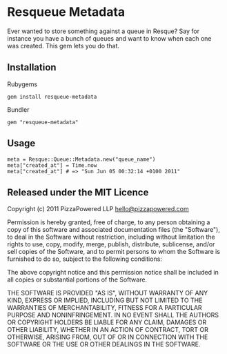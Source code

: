 # Resqueue Metadata

Ever wanted to store something against a queue in Resque? Say for instance you have a bunch of queues and want to know when each one was created. This gem lets you do that.

## Installation

Rubygems

	gem install resqueue-metadata

Bundler

	gem "resqueue-metadata"

## Usage

	meta = Resque::Queue::Metadata.new("queue_name")
	meta["created_at"] = Time.now
	meta["created_at"] # => "Sun Jun 05 00:32:14 +0100 2011"

## Released under the MIT Licence

Copyright (c) 2011 PizzaPowered LLP <hello@pizzapowered.com>

Permission is hereby granted, free of charge, to any person obtaining a copy of this software and associated documentation files (the "Software"), to deal in the Software without restriction, including without limitation the rights to use, copy, modify, merge, publish, distribute, sublicense, and/or sell copies of the Software, and to permit persons to whom the Software is furnished to do so, subject to the following conditions:

The above copyright notice and this permission notice shall be included in all copies or substantial portions of the Software.

THE SOFTWARE IS PROVIDED "AS IS", WITHOUT WARRANTY OF ANY KIND, EXPRESS OR IMPLIED, INCLUDING BUT NOT LIMITED TO THE WARRANTIES OF MERCHANTABILITY, FITNESS FOR A PARTICULAR PURPOSE AND NONINFRINGEMENT. IN NO EVENT SHALL THE AUTHORS OR COPYRIGHT HOLDERS BE LIABLE FOR ANY CLAIM, DAMAGES OR OTHER LIABILITY, WHETHER IN AN ACTION OF CONTRACT, TORT OR OTHERWISE, ARISING FROM, OUT OF OR IN CONNECTION WITH THE SOFTWARE OR THE USE OR OTHER DEALINGS IN THE SOFTWARE.
